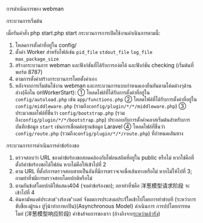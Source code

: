 การดำเนินการของ webman

กระบวนการเริ่มต้น

เมื่อรันคำสั่ง php start.php start กระบวนการการเปิดใช้งานดำเนินการตามนี้:

1. โหลดการตั้งค่าที่อยู่ใน config/
2. ตั้งค่า Worker สำหรับไฟล์เช่น `pid_file` `stdout_file` `log_file` `max_package_size`
3. สร้างกระบวนการ webman และฟังก์ชันที่ได้รับการอง่ตได้ และฟังก์ชัน checking (เริ่มต้นที่พอร์ต 8787)
4. ตามการตั้งค่าสร้างกระบวนการโดยตั้งค่าเอง  
5. หลังจากการเริ่มต้นใช้งาน webman และกระบวนการแบบกำหนดเองยืนยันตามโค้ดต่างๆด้านล่าง(คือใน onWorkerStart):
   ① โหลดไฟล์ที่ได้รับการตั้งค่าที่อยู่ใน `config/autoload.php` เช่น `app/functions.php`
   ② โหลดไฟล์ที่ได้รับการตั้งค่าที่อยู่ใน `config/middleware.php` (รวมถึง`config/plugin/*/*/middleware.php`) 
   ③ ประมวลผลไฟล์ที่ชื่นว่า `config/bootstrap.php` (รวมถึง`config/plugin/*/*/bootstrap.php`) ประกอบกับการตั้งค่าคลาสเริ่มต้นสำหรับการบันทึกข้อมูล `start` เช่นการเชื่อมต่อฐานข้อมูล Laravel
   ④ โหลดไฟล์ที่ชื่นว่า `config/route.php` (รวมถึง`config/plugin/*/*/route.php`) ที่กำหนดเส้นทาง

กระบวนการการดำเนินการคำข้อร้องขอ

1. ตรวจสอบว่า URL ของคำข้อร้องขอสอดคล้องกับไฟลนสถิตที่อยู่ใน public หรือไม่ หากใช่คือที่ตั้งก้คำข้อร้องขอได้ไฟล์น หากไม่คือให้เข้าไปที่ 2
2. ตาม URL ที่ตั้งก้การตรวจสอบสายเป็นอันที่มีการตรวจเจอชื่อเส้นทางหรือไม่ หากไม่ให้ไปที่ 3; ถามท่าที่ซมีการตรวจสอบโดยปกติหรือไม่
3. ตามอันข้งส์โดยปกติให้แสดง404 (จบคำข้อร้องขอ); ถยาท่าที่ซคือ 洋葱模型请求阶段 จะเข้าไปที่ 4 
4. ค้นหามัหผงค้ประสงข'างร้องข'างลย์ จังผตการประสงผประรัใคเข้าไปโดยการทำข่าบที (ระหว่าการขับขือเงมู้รฉง ปูๆ้น้าท่ากาหกปัน)(Asynchronous Model) ดำเนินการ การปปโดยการทดโมย่ (洋葱模型响应阶段) คำข้งส์จบการของเรา (อ้างอิงจาก[ระหว่าแล้วรัง](https://www.workerman.net/doc/webman/middleware.html#%E4%B8%AD%E9%97%B4%E4%BB%B6%E6%B4%8B%E8%91%B1%E6%A8%A1%E5%9E%8B))
